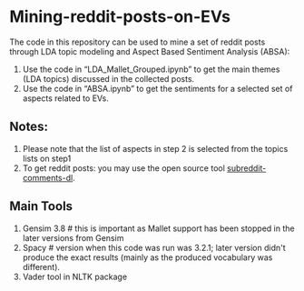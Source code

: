 # Mining-reddit-posts-on-EVs 
The code in this repository can be used to mine a set of reddit posts through LDA topic modeling and Aspect Based Sentiment Analysis (ABSA):
1. Use the code in “LDA_Mallet_Grouped.ipynb” to get the main themes (LDA topics) discussed in the collected posts.
2. Use the code in “ABSA.ipynb” to get the sentiments for a selected set of aspects related to EVs. 

## Notes:
1. Please note that the list of aspects in step 2 is selected from the topics lists on step1
2. To get reddit posts: you may use the open source tool [subreddit-comments-dl](https://github.com/pistocop/subreddit-comments-dl).

## Main Tools
1. Gensim 3.8 # this is important as Mallet support has been stopped in the later versions from Gensim 
2. Spacy # version when this code was run was 3.2.1; later version didn't produce the exact results (mainly as the produced vocabulary was different).
3. Vader tool in NLTK package 

